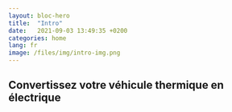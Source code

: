 ```yaml
---
layout: bloc-hero
title:  "Intro"
date:   2021-09-03 13:49:35 +0200
categories: home
lang: fr
image: /files/img/intro-img.png
---
```


## Convertissez votre véhicule thermique en <span>électrique</span>